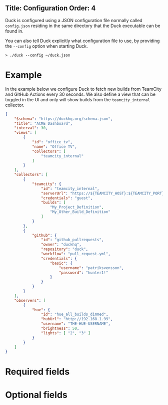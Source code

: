 ﻿Title: Configuration
Order: 4
---

Duck is configured using a JSON configuration file normally called `config.json`
residing in the same directory that the Duck executable can be found in.

You can also tell Duck explicitly what configuration file to use, by providing the
`--config` option when starting Duck.

```shell
> ./duck --config ~/duck.json
```

# Example

In the example below we configure Duck to fetch new builds from TeamCity and
GitHub Actions every 30 seconds. We also define a view that can be toggled
in the UI and only will show builds from the `teamcity_internal` collector.

```json
{
    "$schema": "https://duckhq.org/schema.json",
    "title": "ACME Dashboard",
    "interval": 30,
    "views": [
        {
            "id": "office_tv",
            "name": "Office TV", 
            "collectors": [ 
                "teamcity_internal"
            ]
        }
    ],
    "collectors": [
        {
            "teamcity": {
                "id": "teamcity_internal",
                "serverUrl": "https://${TEAMCITY_HOST}:${TEAMCITY_PORT}/",
                "credentials": "guest",
                "builds": [
                    "My_Project_Definition",
                    "My_Other_Build_Definition"
                ]
            }
        },
        {
            "github": {
                "id": "github_pullrequests",
                "owner": "duckhq",
                "repository": "duck",
                "workflow": "pull_request.yml",
                "credentials": {
                    "basic": {
                        "username": "patriksvensson",
                        "password": "hunter1!"
                    }
                }
            }
        }
    ],
    "observers": [
        {
            "hue": {
                "id": "hue_all_builds_dimmed",
                "hubUrl": "http://192.168.1.99",
                "username": "THE-HUE-USERNAME",
                "brightness": 50,
                "lights": [ "2", "3" ]
            }
        }
    ]
}
```

# Required fields

<?# JsonSchema type=Root required=true /?>

# Optional fields

<?# JsonSchema type=Root required=false /?>
